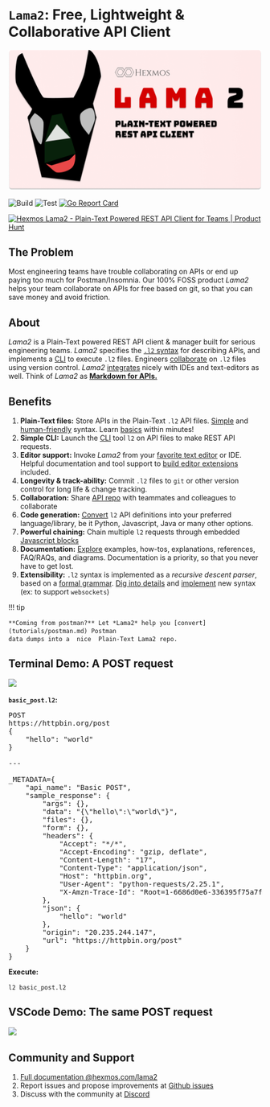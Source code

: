 # **`Lama2`**: Free, Lightweight & Collaborative API Client

![](./banner.png)

![Build](https://github.com/HexmosTech/Lama2/actions/workflows/release.yml/badge.svg)
![Test](https://github.com/HexmosTech/Lama2/actions/workflows/testapp.yml/badge.svg)
[![Go Report Card](https://goreportcard.com/badge/github.com/HexmosTech/lama2)](https://goreportcard.com/report/github.com/HexmosTech/lama2)

<a href="https://www.producthunt.com/posts/hexmos-lama2?utm_source=badge-featured&utm_medium=badge&utm_souce=badge-hexmos&#0045;lama2" target="_blank"><img src="https://api.producthunt.com/widgets/embed-image/v1/featured.svg?post_id=370586&theme=light" alt="Hexmos&#0032;Lama2 - Plain&#0045;Text&#0032;Powered&#0032;REST&#0032;API&#0032;Client&#0032;for&#0032;Teams | Product Hunt" style="width: 250px; height: 54px;" width="250" height="54" /></a>

## The Problem

Most engineering teams have trouble collaborating on APIs or end up paying too much for Postman/Insomnia. Our 100% FOSS product _Lama2_ helps your team collaborate on APIs for free based on git, so that you can save money and avoid friction.

## About

_Lama2_ is a Plain-Text powered REST API client & manager built for serious engineering teams.
_Lama2_ specifies the [`.l2` syntax](tutorials/examples.md) for describing APIs, and implements a [CLI](tutorials/installation.md) to execute `.l2` files. Engineers [collaborate](tutorials/collaboration.md) on `.l2` files using version control. _Lama2_ [integrates](tutorials/editor.md) nicely with
IDEs and text-editors as well. Think of _Lama2_ as [**Markdown for APIs.**](reference/philosophy.md)

## Benefits

1. **Plain-Text files:** Store APIs in the Plain-Text `.l2` API files. [Simple](explanation/l2format.md) and [human-friendly](explanation/syntax.md) syntax. Learn [basics](tutorials/examples.md) within minutes!
1. **Simple CLI:** Launch the [CLI](tutorials/installation.md) tool `l2` on API files to make REST API requests.
1. **Editor support:** Invoke _Lama2_ from your [favorite text editor](tutorials/installation.md#from-vs-code) or IDE. Helpful documentation and tool support to [build editor extensions](tutorials/editor.md) included.
1. **Longevity & track-ability:** Commit `.l2` files to `git` or other version control for long life & change tracking.
1. **Collaboration:** Share [API repo](tutorials/collaboration.md) with teammates and colleagues to collaborate
1. **Code generation:** [Convert](tutorials/codegen.md) `l2` API definitions into your preferred language/library, be it Python, Javascript, Java or many other options.
1. **Powerful chaining:** Chain multiple `l2` requests through embedded [Javascript blocks](tutorials/examples.md#chain-requests-using-javascript)
1. **Documentation:** [Explore](index.md) examples, how-tos, explanations, references, FAQ/RAQs, and diagrams. Documentation is a priority, so that you never have to get lost.
1. **Extensibility:** `.l2` syntax is implemented as a _recursive descent parser_, based on a [formal grammar](reference/grammar.md). [Dig into details](reference/parser.md) and [implement](https://github.com/HexmosTech/Lama2/tree/main/parser) new syntax (ex: to support `websockets`)

!!! tip

    **Coming from postman?** Let *Lama2* help you [convert](tutorials/postman.md) Postman
    data dumps into a  nice  Plain-Text Lama2 repo.

## Terminal Demo: A POST request

![](https://hexmos.com/lama2/demo.gif)

**`basic_post.l2`:**

<pre id="liveapi-element">
POST
https://httpbin.org/post
{
    "hello": "world"
}

---

_METADATA={
    "api_name": "Basic POST",
    "sample_response": {
        "args": {},
        "data": "{\"hello\":\"world\"}",
        "files": {},
        "form": {},
        "headers": {
            "Accept": "*/*",
            "Accept-Encoding": "gzip, deflate",
            "Content-Length": "17",
            "Content-Type": "application/json",
            "Host": "httpbin.org",
            "User-Agent": "python-requests/2.25.1",
            "X-Amzn-Trace-Id": "Root=1-6686d0e6-336395f75a7f8a8b474a7563"
        },
        "json": {
            "hello": "world"
        },
        "origin": "20.235.244.147",
        "url": "https://httpbin.org/post"
    }
}
</pre>

**Execute:**

```
l2 basic_post.l2
```

## VSCode Demo: The same POST request

![](https://hexmos.com/lama2/demo2.gif)

## Community and Support

1. [Full documentation @hexmos.com/lama2](https://hexmos.com/lama2/)
1. Report issues and propose improvements at [Github issues](https://github.com/HexmosTech/Lama2/issues)
1. Discuss with the community at [Discord](https://discord.gg/zTmxXA6F)
